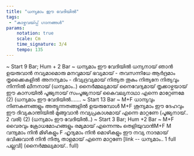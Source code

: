 ```yaml
---
title: "ധന്യമാം ഈ വേദിയിൽ"
tags:
 - "കാഴ്ചവയ്‍പ്പ് ഗാനങ്ങൾ"
params:
    notation: true
    scale: Cm
    time_signature: 3/4
    tempo: 135
---
```


~ Start 9 Bar; Hum + 2 Bar ~
ധന്യമാം ഈ വേദിയിൽ
ധന്യനായ് ഞാൻ ഉയരുവാൻ
നവ്യമാമൊരു മനവുമായ് ഭവ്യമായ് - തവസന്നിധേ
ആർദ്രമാം തൃക്കൈകളിൽ അനന്യമാം - ദിവ്യദ്രവ്യമായ്
നിത്യത തൂകും നിത്യനേ
നിത്യവും നിന്നിൽ ലീനനായ് (ധന്യമാം..)
നൈർമ്മല്യമായ് നൈവേദ്യമായ്
തൃക്കാഴ്ചയായ് ഈ കാസയിൽ
പൂജ്യനായ് സംപൂജ്യനായ്
കൈവല്യനാഥാ എന്നെ മാറ്റേണമേ (2)
(ധന്യമാം ഈ വേദിയിൽ.......
~ Start 13 Bar ~
M+F
ധാന്യവും നിണകണങ്ങളും
അത്യുന്നതങ്ങളിൽ ഉയരുമ്പോൾ
M+F
ശൂന്യമാം
ഈ ദേഹവും
ഈ ദിവ്യകാന്തിയിൽ മുങ്ങുവാൻ 
നവ്യപ്രകാശമായ് എന്നെ മാറ്റണേ
(പൂജ്യനായ്.. 2 വരി) (2)
(ധന്യമാം ഈ വേദിയിൽ..)
~ Start 3 Bar; Hum +2 Bar ~
M+F
വൈരവും ക്രോധമോഹങ്ങളും
രമ്യമായ് എന്നെന്നും തെളിയുവാൻM+F
M
വന്ദ്യമാം
നിൻ മിഴികളും
F
ഹൃദ്യമാം
നിൻ മൊഴികളും
ഈ നവ്യ നാദമായ് ഭവിക്കുവാൻ
നിൻ നിത്യ താളമായ് എന്നെ മാറ്റണേ
[link -- ധന്യമാം.. 1 full പല്ലവി]
(നൈർമ്മല്യമായ്.. full)
